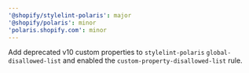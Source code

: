```yaml
---
'@shopify/stylelint-polaris': major
'@shopify/polaris': minor
'polaris.shopify.com': minor
---
```


Add deprecated v10 custom properties to `stylelint-polaris` `global-disallowed-list` and enabled the `custom-property-disallowed-list` rule.
